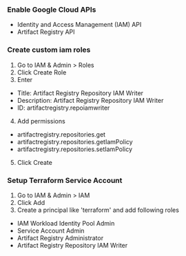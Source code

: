 ### Enable Google Cloud APIs
  - Identity and Access Management (IAM) API
  - Artifact Registry API
### Create custom iam roles
1. Go to IAM & Admin > Roles
2. Click Create Role
3. Enter
  - Title: Artifact Registry Repository IAM Writer
  - Description: Artifact Registry Repository IAM Writer
  - ID: artifactregistry.repoiamwriter
4. Add permissions
  - artifactregistry.repositories.get
  - artifactregistry.repositories.getIamPolicy
  - artifactregistry.repositories.setIamPolicy
5. Click Create
### Setup Terraform Service Account
1. Go to IAM & Admin > IAM
2. Click Add
3. Create a principal like 'terraform' and add following roles
  - IAM Workload Identity Pool Admin
  - Service Account Admin
  - Artifact Registry Administrator
  - Artifact Registry Repository IAM Writer
  

